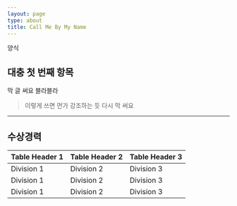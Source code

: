 ```yaml
---
layout: page
type: about
title: Call Me By My Name
---  
```

양식   
   
## 대충 첫 번째 항목
   
막 글 써요 블라블라
> 이렇게 쓰면 먼가 강조하는 듯
다시 막 써요
   
---
   
## 수상경력
   
| Table Header 1 | Table Header 2 | Table Header 3 |
| --- | --- | --- |
| Division 1 | Division 2 | Division 3 |
| Division 1 | Division 2 | Division 3 |
| Division 1 | Division 2 | Division 3 |

